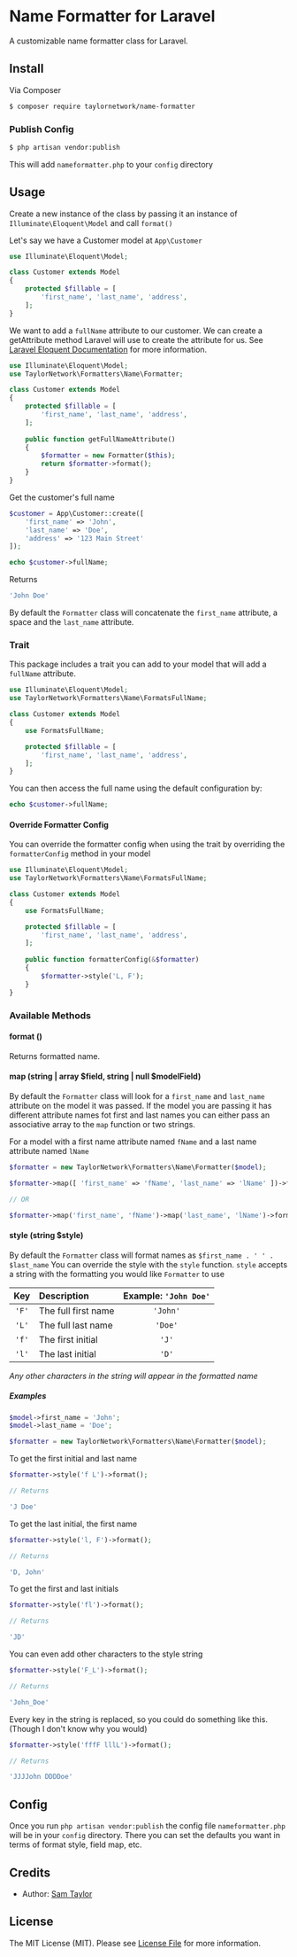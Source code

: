 # Name Formatter for Laravel

A customizable name formatter class for Laravel.

## Install

Via Composer

``` bash
$ composer require taylornetwork/name-formatter
```

### Publish Config

``` bash
$ php artisan vendor:publish
```

This will add `nameformatter.php` to your `config` directory

## Usage

Create a new instance of the class by passing it an instance of `Illuminate\Eloquent\Model` and call `format()`

Let's say we have a Customer model at `App\Customer`

``` php
use Illuminate\Eloquent\Model;

class Customer extends Model
{
	protected $fillable = [
		'first_name', 'last_name', 'address', 
	];
}
```

We want to add a `fullName` attribute to our customer. 
We can create a getAttribute method Laravel will use to create the attribute for us. 
See [Laravel Eloquent Documentation][link-laravel-doc] for more information.

``` php
use Illuminate\Eloquent\Model;
use TaylorNetwork\Formatters\Name\Formatter;

class Customer extends Model
{
	protected $fillable = [
		'first_name', 'last_name', 'address', 
	];
	
	public function getFullNameAttribute()
	{
		$formatter = new Formatter($this);
		return $formatter->format();
	}
}
```

Get the customer's full name

``` php
$customer = App\Customer::create([ 
	'first_name' => 'John',
	'last_name' => 'Doe',
	'address' => '123 Main Street'
]);

echo $customer->fullName;
```

Returns

``` php
'John Doe'
```

By default the `Formatter` class will concatenate the `first_name` attribute, a space and the `last_name` attribute.

### Trait

This package includes a trait you can add to your model that will add a `fullName` attribute.

```php
use Illuminate\Eloquent\Model;
use TaylorNetwork\Formatters\Name\FormatsFullName;

class Customer extends Model
{
    use FormatsFullName;

	protected $fillable = [
		'first_name', 'last_name', 'address', 
	];
}
```

You can then access the full name using the default configuration by:

```php
echo $customer->fullName;
```

#### Override Formatter Config

You can override the formatter config when using the trait by overriding the `formatterConfig` method in your model

```php
use Illuminate\Eloquent\Model;
use TaylorNetwork\Formatters\Name\FormatsFullName;

class Customer extends Model
{
    use FormatsFullName;

	protected $fillable = [
		'first_name', 'last_name', 'address', 
	];
	
	public function formatterConfig(&$formatter)
	{
	    $formatter->style('L, F');
	}
}
```

### Available Methods

#### format ()

Returns formatted name.

#### map (string | array $field, string | null $modelField)

By default the `Formatter` class will look for a `first_name` and `last_name` attribute on the model it was passed. If the model you are passing it has different attribute names fot first and last names you can either pass an associative array to the `map` function or two strings.

For a model with a first name attribute named `fName` and a last name attribute named `lName`

``` php
$formatter = new TaylorNetwork\Formatters\Name\Formatter($model);

$formatter->map([ 'first_name' => 'fName', 'last_name' => 'lName' ])->format();

// OR

$formatter->map('first_name', 'fName')->map('last_name', 'lName')->format();
```

#### style (string $style)

By default the `Formatter` class will format names as `$first_name . ' ' . $last_name` 
You can override the style with the `style` function. `style` accepts a string with the formatting you would like `Formatter` to use

| Key | Description | Example: `'John Doe'` |
|:---:|:------------|:---------------------:|
| `'F'` | The full first name | `'John'` | 
| `'L'` | The full last name | `'Doe'` |
| `'f'` | The first initial | `'J'` |
| `'l'` | The last initial | `'D'` |

*Any other characters in the string will appear in the formatted name*

##### Examples

``` php
$model->first_name = 'John';
$model->last_name = 'Doe';

$formatter = new TaylorNetwork\Formatters\Name\Formatter($model);
```

To get the first initial and last name

``` php
$formatter->style('f L')->format();

// Returns

'J Doe'
```

To get the last initial, the first name

``` php
$formatter->style('l, F')->format();

// Returns

'D, John'
```

To get the first and last initials

``` php
$formatter->style('fl')->format();

// Returns

'JD'
```

You can even add other characters to the style string

``` php
$formatter->style('F_L')->format();

// Returns

'John_Doe'
```

Every key in the string is replaced, so you could do something like this. (Though I don't know why you would)

``` php
$formatter->style('fffF lllL')->format();

// Returns

'JJJJohn DDDDoe'
```

## Config

Once you run `php artisan vendor:publish` the config file `nameformatter.php` will be in your `config` directory. There you can set the defaults you want in terms of format style, field map, etc.

## Credits

- Author: [Sam Taylor][link-author]


## License

The MIT License (MIT). Please see [License File](LICENSE.md) for more information.

[link-author]: https://github.com/taylornetwork
[link-laravel-doc]: https://laravel.com/docs/5.3/eloquent